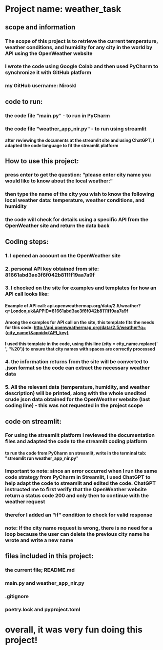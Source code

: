# Project name: weather_task

## scope and information
###   The scope of this project is to retrieve the current temperature, weather conditions, and humidity for any city in the world by API using the OpenWeather website
###   I wrote the code using Google Colab and then used PyCharm to synchronize it with GitHub platform
###   my GitHub username: Niroskl

## code to run:
###   the code file "main.py" - to run in PyCharm
###   the code file "weather_app_nir.py" - to run using streamlit
####       after reviewing the documents at the streamlit site and using ChatGPT, I adapted the code language to fit the streamlit platform

## How to use this project:
###   press enter to get the question: "please enter city name you would like to know about the local weather:"
###   then type the name of the city you wish to know the following local weather data: temperature, weather conditions, and humidity
###   the code will check for details using a specific API from the OpenWeather site and return the data back


## Coding steps:
###   1. I opened an account on the OpenWeather site
###   2. personal API key obtained from site: 81661abd3ae3f6f042b8111f19aa7a9f
###   3. I checked on the site for examples and templates for how an API call looks like:
####       Example of API call: api.openweathermap.org/data/2.5/weather?q=London,uk&APPID=81661abd3ae3f6f042b8111f19aa7a9f
####       Among the examples for API call on the site, this template fits the needs for this code: http://api.openweathermap.org/data/2.5/weather?q={city_name}&appid={API_key}
####           I used this template in the code, using this line (city = city_name.replace(' ', '%20')) to ensure that city names with spaces are correctly processed
###   4. the information returns from the site will be converted to .json format so the code can extract the necessary weather data
###   5. All the relevant data (temperature, humidity, and weather description) will be printed, along with the whole unedited crude json data obtained for the OpenWeather website (last coding line) - this was not requested in the project scope

## code on streamlit:
### For using the streamlit platform I reviewed the documentation files and adapted the code to the streamlit coding platform
#### to run the code from PyCharm on streamlit, write in the terminal tab: "streamlit run weather_app_nir.py"
### Important to note: since an error occurred when I run the same code strategy from PyCharm in Streamlit, I used ChatGPT to help adapt the code to streamlit and edited the code. ChatGPT instructed me to first verify that the OpenWeather website return a status code 200 and only then to continue with the weather request
### therefor I added an "if" condition to check for valid response
### note: If the city name request is wrong, there is no need for a loop because the user can delete the previous city name he wrote and write a new name


## files included in this project:
### the current file; README.md
### main.py and weather_app_nir.py
### .gitignore
### poetry.lock and pyproject.toml

# overall, it was very fun doing this project!



